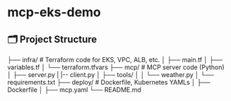 # mcp-eks-demo

## 🗂️ Project Structure

├── infra/                # Terraform code for EKS, VPC, ALB, etc.
│   ├── main.tf
│   ├── variables.tf
│   └── terraform.tfvars
├── mcp/                  # MCP server code (Python)
│   ├── server.py
|   |-- client.py
│   ├── tools/
│   │   └── weather.py
│   └── requirements.txt
├── deploy/               # Dockerfile, Kubernetes YAMLs
│   ├── Dockerfile
│   ├── mcp.yaml
└── README.md
